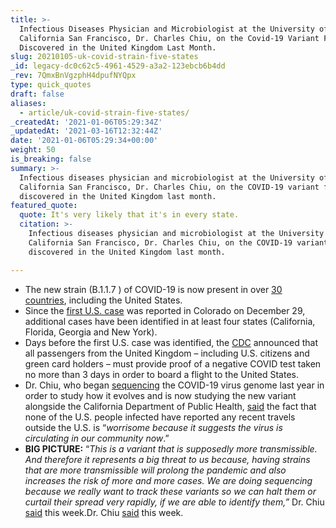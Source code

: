 ```yaml
---
title: >-
  Infectious Diseases Physician and Microbiologist at the University of
  California San Francisco, Dr. Charles Chiu, on the Covid-19 Variant First
  Discovered in the United Kingdom Last Month.
slug: 20210105-uk-covid-strain-five-states
_id: legacy-dc0c62c5-4961-4529-a3a2-123ebcb6b4dd
_rev: 7QmxBnVgzphH4dpufNYQpx
type: quick_quotes
draft: false
aliases:
  - article/uk-covid-strain-five-states/
_createdAt: '2021-01-06T05:29:34Z'
_updatedAt: '2021-03-16T12:32:44Z'
date: '2021-01-06T05:29:34+00:00'
weight: 50
is_breaking: false
summary: >-
  Infectious diseases physician and microbiologist at the University of
  California San Francisco, Dr. Charles Chiu, on the COVID-19 variant first
  discovered in the United Kingdom last month.
featured_quote:
  quote: It's very likely that it's in every state.
  citation: >-
    Infectious diseases physician and microbiologist at the University of
    California San Francisco, Dr. Charles Chiu, on the COVID-19 variant first
    discovered in the United Kingdom last month.

---
```

* The new strain (B.1.1.7 ) of COVID-19 is now present in over [30 countries](https://www.usatoday.com/story/news/health/2021/01/02/new-covid-strain-b-117-explained/4112125001/), including the United States.
* Since the [first U.S. case](https://www.colorado.gov/governor/news/3856-gov-polis-and-state-public-health-officials-announce-first-case-covid-variant-covid-19) was reported in Colorado on December 29, additional cases have been identified in at least four states (California, Florida, Georgia and New York).
* Days before the first U.S. case was identified, the [CDC](https://www.cdc.gov/coronavirus/2019-ncov/travelers/testing-UK-air-travelers.html) announced that all passengers from the United Kingdom – including U.S. citizens and green card holders – must provide proof of a negative COVID test taken no more than 3 days in order to board a flight to the United States.
* Dr. Chiu, who began [sequencing](https://www.sfchronicle.com/health/article/The-man-behind-the-sequencing-of-coronavirus-15148437.php) the COVID-19 virus genome last year in order to study how it evolves and is now studying the new variant alongside the California Department of Public Health, [said](https://news.yahoo.com/contagious-uk-coronavirus-variant-probably-160440760.html) the fact that none of the U.S. people infected have reported any recent travels outside the U.S. is “_worrisome because it suggests the virus is circulating in our community now_.”
* **BIG PICTURE:** “_This is a variant that is supposedly more transmissible. And therefore it represents a big threat to us because, having strains that are more transmissible will prolong the pandemic and also increases the risk of more and more cases. We are doing sequencing because we really want to track these variants so we can halt them or curtail their spread very rapidly, if we are able to identify them,”_ Dr. Chiu [said](https://www.kron4.com/news/bay-area/why-covid-mutations-matter-in-containing-the-virus/) this week.Dr. Chiu [said](https://www.kron4.com/news/bay-area/why-covid-mutations-matter-in-containing-the-virus/) this week.